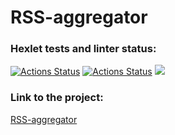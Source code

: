 # RSS-aggregator
### Hexlet tests and linter status:
[![Actions Status](https://github.com/sergey712lab/frontend-project-lvl3/workflows/hexlet-check/badge.svg)](https://github.com/sergey712lab/frontend-project-lvl3/actions)
[![Actions Status](https://github.com/sergey712lab/frontend-project-lvl3/workflows/Super-Linter/badge.svg)](https://github.com/sergey712lab/frontend-project-lvl3/actions)
<a href="https://codeclimate.com/github/sergey712lab/frontend-project-lvl3/maintainability"><img src="https://api.codeclimate.com/v1/badges/e9d482726256918ae38a/maintainability" /></a>
### Link to the project:
[RSS-aggregator](https://frontend-project-lvl3-cr9l470hu-sergey712lab.vercel.app)
